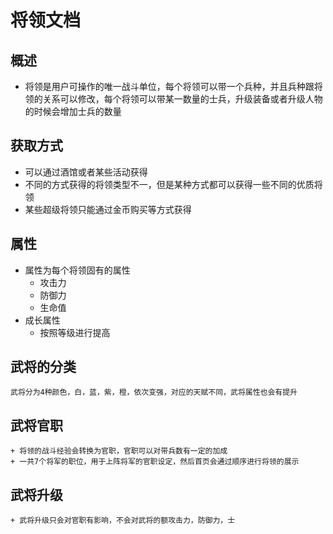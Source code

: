 将领文档======概述	-----+ 将领是用户可操作的唯一战斗单位，每个将领可以带一个兵种，并且兵种跟将领的关系可以修改，每个将领可以带某一数量的士兵，升级装备或者升级人物的时候会增加士兵的数量获取方式------+ 可以通过酒馆或者某些活动获得+ 不同的方式获得的将领类型不一，但是某种方式都可以获得一些不同的优质将领+ 某些超级将领只能通过金币购买等方式获得属性------+ 属性为每个将领固有的属性    + 攻击力    + 防御力    + 生命值+ 成长属性    + 按照等级进行提高武将的分类--------	武将分为4种颜色，白，蓝，紫，橙，依次变强，对应的天赋不同，武将属性也会有提升武将官职--------    + 将领的战斗经验会转换为官职，官职可以对带兵数有一定的加成	+ 一共7个将军的职位，用于上阵将军的官职设定，然后首页会通过顺序进行将领的展示武将升级------    + 武将升级只会对官职有影响，不会对武将的额攻击力，防御力，士
